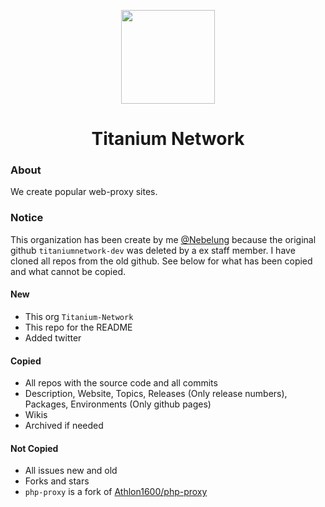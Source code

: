 <p align="center">
<kbd>
<img width="150px" src="https://avatars.githubusercontent.com/u/92069395">
</kbd>
</p>

<h1 align="center">Titanium Network</h1>

### About
We create popular web-proxy sites.

### Notice
This organization has been create by me [@Nebelung](https://github.com/Nebelung-Dev) because the original github `titaniumnetwork-dev` was deleted by a ex staff member. I have cloned all repos from the old github. See below for what has been copied and what cannot be copied.

#### New
- This org `Titanium-Network`
- This repo for the README
- Added twitter

#### Copied
- All repos with the source code and all commits
- Description, Website, Topics, Releases (Only release numbers), Packages, Environments (Only github pages)
- Wikis
- Archived if needed

#### Not Copied
- All issues new and old
- Forks and stars
- `php-proxy` is a fork of [Athlon1600/php-proxy](https://github.com/Athlon1600/php-proxy)
